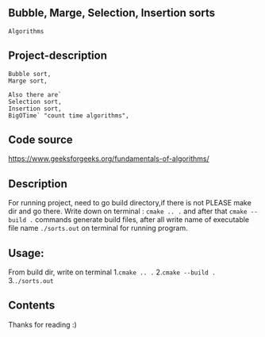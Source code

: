 ## Bubble, Marge, Selection, Insertion sorts
	Algorithms 

## Project-description
	Bubble sort,
	Marge sort,

	Also there are`
	Selection sort,
	Insertion sort, 
 	BigOTime` "count time algorithms",
		
## Code source 
https://www.geeksforgeeks.org/fundamentals-of-algorithms/


## Description
For running project, need to go build directory,if there is not PLEASE make dir and go there. Write down on terminal : `cmake .. .`  and after that `cmake --build .`  commands generate build files, after all write name of executable file name `./sorts.out` on terminal for running program.

## Usage:
From build dir, write on terminal
	1.`cmake .. .`
	2.`cmake --build .`
	3.`./sorts.out`

## Contents
Thanks for reading :)
